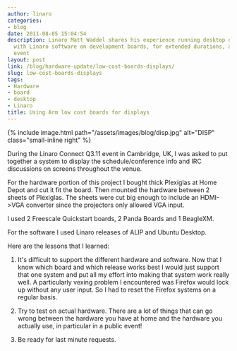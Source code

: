 ```yaml
---
author: linaro
categories:
- blog
date: 2011-08-05 15:04:54
description: Linaro Matt Waddel shares his experience running desktop distributions
  with Linaro software on development boards, for extended durations, and at a public
  event
layout: post
link: /blog/hardware-update/low-cost-boards-displays/
slug: low-cost-boards-displays
tags:
- Hardware
- board
- desktop
- Linaro
title: Using Arm low cost boards for displays
---
```


{% include image.html path="/assets/images/blog/disp.jpg" alt="DISP" class="small-inline right" %}

During the Linaro Connect Q3.11 event in Cambridge, UK, I was asked to put together a system to display the schedule/conference info and IRC discussions on screens throughout the venue.

For the hardware portion of this project I bought thick Plexiglas at Home Depot and cut it fit the board. Then mounted the hardware between 2 sheets of Plexiglas. The sheets were cut big enough to include an HDMI->VGA converter since the projectors only allowed VGA input.

I used 2 Freescale Quickstart boards, 2 Panda Boards and 1 BeagleXM.

For the software I used Linaro releases of ALIP and Ubuntu Desktop.

Here are the lessons that I learned:

  1. It's difficult to support the different hardware and software. Now that I know which board and which release
works best I would just support that one system and put all my effort into making that system work really well. A
particularly vexing problem I encountered was Firefox would lock up without any user input. So I had to reset the
Firefox systems on a regular basis.


  2. Try to test on actual hardware. There are a lot of things that can go wrong between the hardware you have at home
and the hardware you actually use, in particular in a public event!


  3. Be ready for last minute requests.
